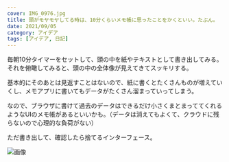 ```yaml
---
cover: IMG_0976.jpg
title: 頭がモヤモヤしてる時は、10分くらいメモ帳に思ったことをかくといい。たぶん。
date: 2021/09/05
category: アイデア
tags: [アイデア, 日記]
---
```


毎朝10分タイマーをセットして、頭の中を紙やテキストとして書き出してみる。それを俯瞰してみると、頭の中の全体像が見えてきてスッキリする。

<!--more-->

基本的にそのあとは見返すことはないので、紙に書くとたくさんものが増えていくし、メモアプリに書いてもデータがたくさん溜まっていってしまう。

なので、ブラウザに書けて過去のデータはできるだけ小さくまとまっててくれるようなUIのメモ帳があるといいかも。（データは消えてもよくて、クラウドに残らないので心理的な負荷がない）

ただ書き出して、確認したら捨てるインターフェース。

![画像](/my-home/cover/IMG_0976.jpg)
